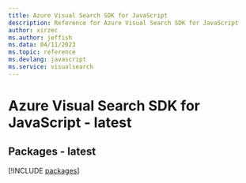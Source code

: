 ```yaml
---
title: Azure Visual Search SDK for JavaScript
description: Reference for Azure Visual Search SDK for JavaScript
author: xirzec
ms.author: jeffish
ms.data: 04/11/2023
ms.topic: reference
ms.devlang: javascript
ms.service: visualsearch
---
```

# Azure Visual Search SDK for JavaScript - latest
## Packages - latest
[!INCLUDE [packages](visual-search-index.md)]